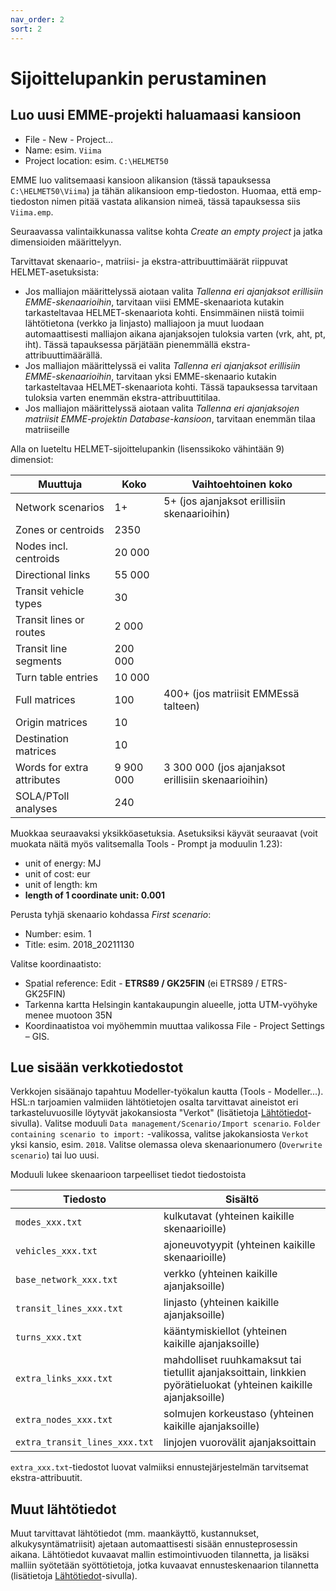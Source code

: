 ```yaml
---
nav_order: 2
sort: 2
---
```


# Sijoittelupankin perustaminen

## Luo uusi EMME-projekti haluamaasi kansioon
- File - New - Project…
-	Name: esim. `Viima`
-	Project location: esim. `C:\HELMET50`

EMME luo valitsemaasi kansioon alikansion (tässä tapauksessa `C:\HELMET50\Viima`) ja tähän alikansioon emp-tiedoston.
Huomaa, että emp-tiedoston nimen pitää vastata alikansion nimeä, tässä tapauksessa siis `Viima.emp`.

Seuraavassa valintaikkunassa valitse kohta _Create an empty project_ ja jatka dimensioiden määrittelyyn.

Tarvittavat skenaario-, matriisi- ja ekstra-attribuuttimäärät riippuvat HELMET-asetuksista:
- Jos malliajon määrittelyssä aiotaan valita _Tallenna eri ajanjaksot erillisiin EMME-skenaarioihin_,
  tarvitaan viisi EMME-skenaariota kutakin tarkasteltavaa HELMET-skenaariota kohti.
  Ensimmäinen niistä toimii lähtötietona (verkko ja linjasto) malliajoon ja muut luodaan automaattisesti
  malliajon aikana ajanjaksojen tuloksia varten (vrk, aht, pt, iht).
  Tässä tapauksessa pärjätään pienemmällä ekstra-attribuuttimäärällä.
- Jos malliajon määrittelyssä ei valita _Tallenna eri ajanjaksot erillisiin EMME-skenaarioihin_,
  tarvitaan yksi EMME-skenaario kutakin tarkasteltavaa HELMET-skenaariota kohti.
  Tässä tapauksessa tarvitaan tuloksia varten enemmän ekstra-attribuuttitilaa.
- Jos malliajon määrittelyssä aiotaan valita _Tallenna eri ajanjaksojen matriisit EMME-projektin Database-kansioon_,
  tarvitaan enemmän tilaa matriiseille

Alla on lueteltu HELMET-sijoittelupankin (lisenssikoko vähintään 9) dimensiot:

| Muuttuja                                                                  | Koko      | Vaihtoehtoinen koko                                 |
|---------------------------------------------------------------------------|-----------|-----------------------------------------------------|
| Network scenarios                                                         | 1+        | 5+ (jos ajanjaksot erillisiin skenaarioihin)        |
| Zones or centroids                                                        | 2350      |                                                     |
| Nodes incl. centroids                                                     | 20 000    |                                                     |
| Directional links                                                         | 55 000    |                                                     |
| Transit vehicle types                                                     | 30        |                                                     |
| Transit lines or routes                                                   | 2 000     |                                                     |
| Transit line segments                                                     | 200 000   |                                                     |
| Turn table entries                                                        | 10 000    |                                                     |
| Full matrices                                                             | 100       | 400+ (jos matriisit EMMEssä talteen)                |
| Origin matrices                                                           | 10        |                                                     |
| Destination matrices                                                      | 10        |                                                     |
| Words for extra attributes                                                | 9 900 000 | 3 300 000 (jos ajanjaksot erillisiin skenaarioihin) |
| SOLA/PToll analyses                                                       | 240       |                                                     |

Muokkaa seuraavaksi yksikköasetuksia. Asetuksiksi käyvät seuraavat (voit muokata näitä myös valitsemalla Tools - Prompt ja moduulin 1.23):
- unit of energy: MJ
- unit of cost: eur
- unit of length: km
- **length of 1 coordinate unit: 0.001**

Perusta tyhjä skenaario kohdassa _First scenario_:
-	Number: esim. 1
-	Title: esim. 2018_20211130

Valitse koordinaatisto:
-	Spatial reference: Edit - **ETRS89 / GK25FIN** (ei ETRS89 / ETRS-GK25FIN)
-	Tarkenna kartta Helsingin kantakaupungin alueelle, jotta UTM-vyöhyke menee muotoon 35N
- Koordinaatistoa voi myöhemmin muuttaa valikossa File - Project Settings – GIS.

## Lue sisään verkkotiedostot

Verkkojen sisäänajo tapahtuu Modeller-työkalun kautta (Tools - Modeller...). 
HSL:n tarjoamien valmiiden lähtötietojen osalta tarvittavat aineistot eri tarkasteluvuosille löytyvät jakokansiosta
"Verkot" (lisätietoja [Lähtötiedot](mallin_lahtotietotiedostot.md)-sivulla).
Valitse moduuli `Data management/Scenario/Import scenario`.
`Folder containing scenario to import:` -valikossa, valitse jakokansiosta `Verkot` yksi kansio, esim. `2018`.
Valitse olemassa oleva skenaarionumero (`Overwrite scenario`) tai luo uusi.

Moduuli lukee skenaarioon tarpeelliset tiedot tiedostoista

|Tiedosto                      | Sisältö                                                    |
|------------------------------|------------------------------------------------------------|
|`modes_xxx.txt`	           |	kulkutavat (yhteinen kaikille skenaarioille)              |
|`vehicles_xxx.txt`	           |	ajoneuvotyypit (yhteinen kaikille skenaarioille)          |
|`base_network_xxx.txt`        |	verkko (yhteinen kaikille ajanjaksoille)                  |
|`transit_lines_xxx.txt`       |	linjasto (yhteinen kaikille ajanjaksoille)                |
|`turns_xxx.txt`               |	kääntymiskiellot (yhteinen kaikille ajanjaksoille)             |
|`extra_links_xxx.txt`         |	mahdolliset ruuhkamaksut tai tietullit ajanjaksoittain, linkkien pyörätieluokat (yhteinen kaikille ajanjaksoille) |
|`extra_nodes_xxx.txt`         |	solmujen korkeustaso (yhteinen kaikille ajanjaksoille)|
|`extra_transit_lines_xxx.txt` |	linjojen vuorovälit ajanjaksoittain                       | 

`extra_xxx.txt`-tiedostot luovat valmiiksi ennustejärjestelmän tarvitsemat ekstra-attribuutit. 

## Muut lähtötiedot

Muut tarvittavat lähtötiedot (mm. maankäyttö, kustannukset, alkukysyntämatriisit) ajetaan automaattisesti sisään ennusteprosessin aikana. Lähtötiedot kuvaavat mallin estimointivuoden tilannetta, ja lisäksi malliin syötetään syöttötietoja, jotka kuvaavat ennusteskenaarion tilannetta (lisätietoja [Lähtötiedot](mallin_lahtotietotiedostot.md)-sivulla).
